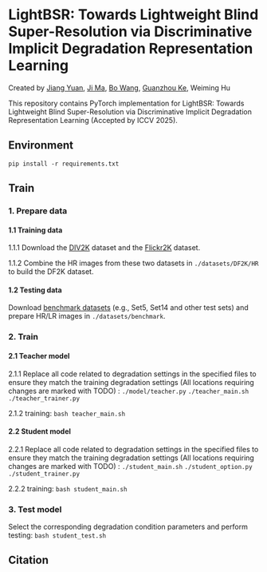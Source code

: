 # LightBSR: Towards Lightweight Blind Super-Resolution via Discriminative Implicit Degradation Representation Learning

Created by [Jiang Yuan](https://github.com/Fieldhunter), [Ji Ma](https://github.com/MJ-NCEPU), [Bo Wang](https://github.com/wangbo2016), [Guanzhou Ke](https://github.com/Guanzhou-Ke), Weiming Hu

This repository contains PyTorch implementation for LightBSR: Towards Lightweight Blind Super-Resolution via Discriminative Implicit Degradation Representation Learning (Accepted by ICCV 2025).

## Environment
`pip install -r requirements.txt`

## Train
### 1. Prepare data 
#### 1.1 Training data
1.1.1 Download the [DIV2K](https://data.vision.ee.ethz.ch/cvl/DIV2K/)  dataset and the [Flickr2K](http://cv.snu.ac.kr/research/EDSR/Flickr2K.tar) dataset.

1.1.2 Combine the HR images from these two datasets in `./datasets/DF2K/HR` to build the DF2K dataset. 

#### 1.2 Testing data
Download [benchmark datasets](https://github.com/xinntao/BasicSR/blob/a19aac61b277f64be050cef7fe578a121d944a0e/docs/Datasets.md) (e.g., Set5, Set14 and other test sets) and prepare HR/LR images in `./datasets/benchmark`.

### 2. Train
#### 2.1 Teacher model
2.1.1 Replace all code related to degradation settings in the specified files to ensure they match the training degradation settings (All locations requiring changes are marked with TODO) :
`./model/teacher.py` `./teacher_main.sh` `./teacher_trainer.py`

2.1.2 training: `bash teacher_main.sh`

#### 2.2 Student model
2.2.1 Replace all code related to degradation settings in the specified files to ensure they match the training degradation settings (All locations requiring changes are marked with TODO) :
`./student_main.sh` `./student_option.py` `./student_trainer.py`

2.2.2 training: `bash student_main.sh`

### 3. Test model
Select the corresponding degradation condition parameters and perform testing: `bash student_test.sh`

## Citation
```

```
